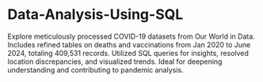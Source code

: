 # Data-Analysis-Using-SQL
Explore meticulously processed COVID-19 datasets from Our World in Data. Includes refined tables on deaths and vaccinations from Jan 2020 to June 2024, totaling 409,531 records. Utilized SQL queries for insights, resolved location discrepancies, and visualized trends. Ideal for deepening understanding and contributing to pandemic analysis.
